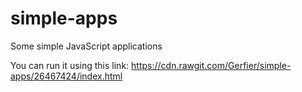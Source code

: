 # simple-apps
Some simple JavaScript applications 


You can run it using this link: https://cdn.rawgit.com/Gerfier/simple-apps/26467424/index.html
